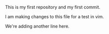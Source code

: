 This is my first repository and my first commit.

I am making changes to this file for a test in vim.

We're adding another line here.
